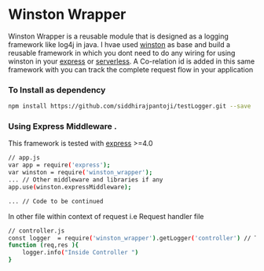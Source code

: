 # Winston Wrapper 
Winston Wrapper is a reusable module that is designed as a logging framework like log4j in java. 
I hvae used [winston] as base and build a reusable framework in which you dont need to do any wiring for using winston in your [express] or [serverless]. 
A Co-relation id is added in this same framework with you can track the complete request flow in your application 

### To Install as dependency 
```sh
npm install https://github.com/siddhirajpantoji/testLogger.git --save 
```
### Using Express Middleware . 
This framework is tested with [express] >=4.0 
```sh
// app.js 
var app = require('express');
var winston = require('winston_wrapper');
... // Other middleware and libraries if any 
app.use(winston.expressMiddleware);

... // Code to be continued 
```
In other file within context of request  i.e Request handler file 
```sh
// controller.js
const logger  = require('winston_wrapper').getLogger('controller') // This is 
function (req,res ){
    logger.info("Inside Controller ")
}
```
[winston]:<https://github.com/winstonjs/winston#readme>
[express]:<http://expressjs.com/>
[serverless]:<https://serverless.com/framework/docs/providers/aws/guide/quick-start/>